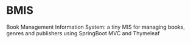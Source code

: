 # BMIS
Book Management Information System: a tiny MIS for managing books, genres and publishers using SpringBoot MVC and Thymeleaf
